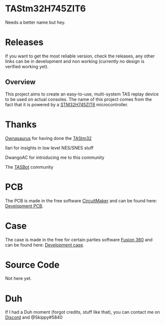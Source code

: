 # TAStm32H745ZIT6
Needs a better name but hey.

# Releases
If you want to get the most reliable version, check the releases, any other links can be in development and non working (currently no design is verified working yet).

## Overview
This project aims to create an easy-to-use, multi-system TAS replay device to be used on actual consoles. The name of this project comes from the fact that it is powered by a [STM32H745ZIT6](https://www.st.com/en/microcontrollers-microprocessors/stm32h745zi.html) microcontroller.

# Thanks
[Ownasaurus](https://github.com/Ownasaurus) for having done the [TAStm32](https://github.com/Ownasaurus/TAStm32)

Ilari for insights in low level NES/SNES stuff

DwangoAC for introducing me to this community

The [TASBot](http://discord.tas.bot) community

# PCB
The PCB is made in the free software [CircuitMaker](https://circuitmaker.com/) and can be found here: [Development PCB](https://circuitmaker.com/Projects/Details/Hans-Anders-3/TAStm32H745ZIT6).

# Case
The case is made in the free for certain parties software [Fusion 360](http://fusion360.autodesk.com) and can be found here: [Development case](https://a360.co/2Kgfb6K).

# Source Code
Not here yet.

# Duh
If I had a Duh moment (forgot credits, stuff like that), you can contact me on [Discord](http://discord.tas.bot) and @Skippy#5840
